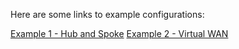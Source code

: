 <!-- markdownlint-disable MD041 -->
Here are some links to example configurations:

[Example 1 - Hub and Spoke](Examples-1---Hub-and-Spoke)
[Example 2 - Virtual WAN](Examples-2---Virtual-WAN)
